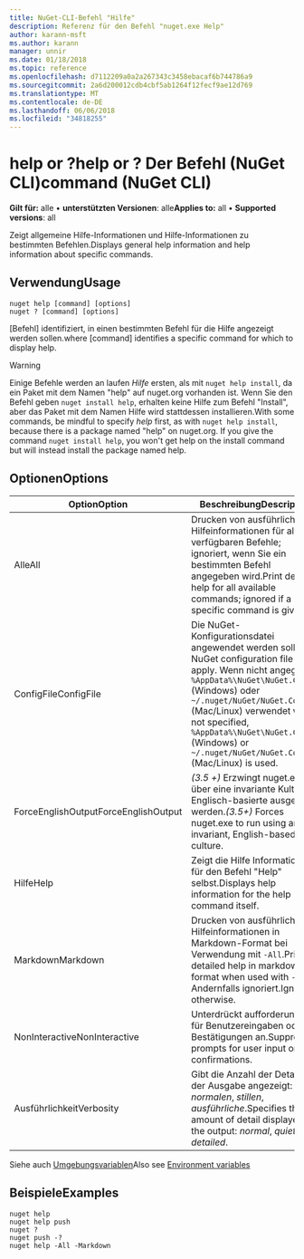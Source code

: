 ```yaml
---
title: NuGet-CLI-Befehl "Hilfe"
description: Referenz für den Befehl "nuget.exe Help"
author: karann-msft
ms.author: karann
manager: unnir
ms.date: 01/18/2018
ms.topic: reference
ms.openlocfilehash: d7112209a0a2a267343c3458ebacaf6b744786a9
ms.sourcegitcommit: 2a6d200012cdb4cbf5ab1264f12fecf9ae12d769
ms.translationtype: MT
ms.contentlocale: de-DE
ms.lasthandoff: 06/06/2018
ms.locfileid: "34818255"
---
```

# <a name="help-or--command-nuget-cli"></a><span data-ttu-id="b429f-103">help or ?</span><span class="sxs-lookup"><span data-stu-id="b429f-103">help or ?</span></span> <span data-ttu-id="b429f-104">Der Befehl (NuGet CLI)</span><span class="sxs-lookup"><span data-stu-id="b429f-104">command (NuGet CLI)</span></span>

<span data-ttu-id="b429f-105">**Gilt für:** alle &bullet; **unterstützten Versionen**: alle</span><span class="sxs-lookup"><span data-stu-id="b429f-105">**Applies to:** all &bullet; **Supported versions**: all</span></span>

<span data-ttu-id="b429f-106">Zeigt allgemeine Hilfe-Informationen und Hilfe-Informationen zu bestimmten Befehlen.</span><span class="sxs-lookup"><span data-stu-id="b429f-106">Displays general help information and help information about specific commands.</span></span>

## <a name="usage"></a><span data-ttu-id="b429f-107">Verwendung</span><span class="sxs-lookup"><span data-stu-id="b429f-107">Usage</span></span>

```cli
nuget help [command] [options]
nuget ? [command] [options]
```

<span data-ttu-id="b429f-108">[Befehl] identifiziert, in einen bestimmten Befehl für die Hilfe angezeigt werden sollen.</span><span class="sxs-lookup"><span data-stu-id="b429f-108">where [command] identifies a specific command for which to display help.</span></span>

> [!Warning]
> <span data-ttu-id="b429f-109">Einige Befehle werden an laufen *Hilfe* ersten, als mit `nuget help install`, da ein Paket mit dem Namen "help" auf nuget.org vorhanden ist. Wenn Sie den Befehl geben `nuget install help`, erhalten keine Hilfe zum Befehl "Install", aber das Paket mit dem Namen Hilfe wird stattdessen installieren.</span><span class="sxs-lookup"><span data-stu-id="b429f-109">With some commands, be mindful to specify *help* first, as with `nuget help install`, because there is a package named "help" on nuget.org. If you give the command `nuget install help`, you won't get help on the install command but will instead install the package named help.</span></span>

## <a name="options"></a><span data-ttu-id="b429f-110">Optionen</span><span class="sxs-lookup"><span data-stu-id="b429f-110">Options</span></span>

| <span data-ttu-id="b429f-111">Option</span><span class="sxs-lookup"><span data-stu-id="b429f-111">Option</span></span> | <span data-ttu-id="b429f-112">Beschreibung</span><span class="sxs-lookup"><span data-stu-id="b429f-112">Description</span></span> |
| --- | --- |
| <span data-ttu-id="b429f-113">Alle</span><span class="sxs-lookup"><span data-stu-id="b429f-113">All</span></span> | <span data-ttu-id="b429f-114">Drucken von ausführlichen Hilfeinformationen für alle verfügbaren Befehle; ignoriert, wenn Sie ein bestimmten Befehl angegeben wird.</span><span class="sxs-lookup"><span data-stu-id="b429f-114">Print detailed help for all available commands; ignored if a specific command is given.</span></span> |
| <span data-ttu-id="b429f-115">ConfigFile</span><span class="sxs-lookup"><span data-stu-id="b429f-115">ConfigFile</span></span> | <span data-ttu-id="b429f-116">Die NuGet-Konfigurationsdatei angewendet werden soll.</span><span class="sxs-lookup"><span data-stu-id="b429f-116">The NuGet configuration file to apply.</span></span> <span data-ttu-id="b429f-117">Wenn nicht angegeben, `%AppData%\NuGet\NuGet.Config` (Windows) oder `~/.nuget/NuGet/NuGet.Config` (Mac/Linux) verwendet wird.</span><span class="sxs-lookup"><span data-stu-id="b429f-117">If not specified, `%AppData%\NuGet\NuGet.Config` (Windows) or `~/.nuget/NuGet/NuGet.Config` (Mac/Linux) is used.</span></span>|
| <span data-ttu-id="b429f-118">ForceEnglishOutput</span><span class="sxs-lookup"><span data-stu-id="b429f-118">ForceEnglishOutput</span></span> | <span data-ttu-id="b429f-119">*(3.5 +)*  Erzwingt nuget.exe über eine invariante Kultur Englisch-basierte ausgeführt werden.</span><span class="sxs-lookup"><span data-stu-id="b429f-119">*(3.5+)* Forces nuget.exe to run using an invariant, English-based culture.</span></span> |
| <span data-ttu-id="b429f-120">Hilfe</span><span class="sxs-lookup"><span data-stu-id="b429f-120">Help</span></span> | <span data-ttu-id="b429f-121">Zeigt die Hilfe Informationen für den Befehl "Help" selbst.</span><span class="sxs-lookup"><span data-stu-id="b429f-121">Displays help information for the help command itself.</span></span> |
| <span data-ttu-id="b429f-122">Markdown</span><span class="sxs-lookup"><span data-stu-id="b429f-122">Markdown</span></span> | <span data-ttu-id="b429f-123">Drucken von ausführlichen Hilfeinformationen in Markdown-Format bei Verwendung mit `-All`.</span><span class="sxs-lookup"><span data-stu-id="b429f-123">Print detailed help in markdown format when used with `-All`.</span></span> <span data-ttu-id="b429f-124">Andernfalls ignoriert.</span><span class="sxs-lookup"><span data-stu-id="b429f-124">Ignored otherwise.</span></span> |
| <span data-ttu-id="b429f-125">NonInteractive</span><span class="sxs-lookup"><span data-stu-id="b429f-125">NonInteractive</span></span> | <span data-ttu-id="b429f-126">Unterdrückt aufforderungen für Benutzereingaben oder Bestätigungen an.</span><span class="sxs-lookup"><span data-stu-id="b429f-126">Suppresses prompts for user input or confirmations.</span></span> |
| <span data-ttu-id="b429f-127">Ausführlichkeit</span><span class="sxs-lookup"><span data-stu-id="b429f-127">Verbosity</span></span> | <span data-ttu-id="b429f-128">Gibt die Anzahl der Details in der Ausgabe angezeigt: *normalen*, *stillen*, *ausführliche*.</span><span class="sxs-lookup"><span data-stu-id="b429f-128">Specifies the amount of detail displayed in the output: *normal*, *quiet*, *detailed*.</span></span> |

<span data-ttu-id="b429f-129">Siehe auch [Umgebungsvariablen](cli-ref-environment-variables.md)</span><span class="sxs-lookup"><span data-stu-id="b429f-129">Also see [Environment variables](cli-ref-environment-variables.md)</span></span>

## <a name="examples"></a><span data-ttu-id="b429f-130">Beispiele</span><span class="sxs-lookup"><span data-stu-id="b429f-130">Examples</span></span>

```cli
nuget help
nuget help push
nuget ?
nuget push -?
nuget help -All -Markdown
```
